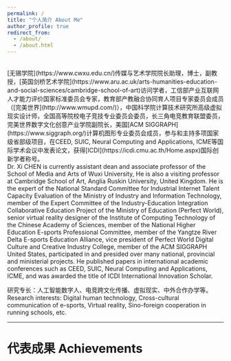 ```yaml
---
permalink: /
title: "个人简介 About Me"
author_profile: true
redirect_from: 
  - /about/
  - /about.html
---
```

<br>
[无锡学院](https://www.cwxu.edu.cn/)传媒与艺术学院院长助理，博士，副教授，[英国剑桥艺术学院](https://www.aru.ac.uk/arts-humanities-education-and-social-sciences/cambridge-school-of-art)访问学者，工信部产业互联网人才能力评价国家标准委员会专家，教育部产教融合协同育人项目专家委员会成员（[完美世界](http://www.wmupd.com/)），中国科学院计算技术研究所高级虚拟现实设计师，全国高等院校电子竞技专业委员会委员，长三角电竞教育联盟委员，完美世界数字文化创意产业学院副院长，美国[ACM SIGGRAPH](https://www.siggraph.org/)计算机图形专业委员会成员，参与和主持多项国家级省部级项目，在CEED, SUIC, Neural Computing and Applications, ICME等国际学术会议中发表论文，获得[ICDI](https://icdi.cmu.ac.th/Home.aspx)国际创新学者称号。<br>
Dr. Xi CHEN is currently assistant dean and associate professor of the School of Media and Arts of Wuxi University, He is also a visiting professor at Cambridge School of Art, Anglia Ruskin University, United Kingdom. He is the expert of the National Standard Committee for Industrial Internet Talent Capacity Evaluation of the Ministry of Industry and Information Technology, member of the Expert Committee of the Industry-Education Integration Collaborative Education Project of the Ministry of Education (Perfect World), senior virtual reality designer of the Institute of Computing Technology of the Chinese Academy of Sciences, member of the National Higher Education E-sports Professional Committee, member of the Yangtze River Delta E-sports Education Alliance, vice president of Perfect World Digital Culture and Creative Industry College, member of the ACM SIGGRAPH United States, participated in and presided over many national, provincial and ministerial projects. He published papers in international academic conferences such as CEED, SUIC, Neural Computing and Applications, ICME, and was awarded the title of ICDI International Innovation Scholar.

研究专长：人工智能数字人、电竞跨文化传播、虚拟现实、中外合作办学等。<br>
Research interests: Digital human technology, Cross-cultural communication of e-sports, Virtual reality, Sino-foreign cooperation in running schools, etc.

<hr>

代表成果 Achievements
======
<!DOCTYPE html>
<html>
<head>
    <style>
        .accordion {
            max-width: 600px;
            margin: 20px auto;
            font-family: system-ui, sans-serif;
        }

        .accordion-header {
            padding: 15px;
            background: #f8f9fa;
            border: 1px solid #dee2e6;
            cursor: pointer;
            display: flex;
            align-items: center;
            transition: background 0.3s ease;
        }

        .accordion-header:hover {
            background: #e9ecef;
        }

        .toggle-icon {
            width: 0;
            height: 0;
            border-style: solid;
            border-width: 6px 0 6px 10px;
            border-color: transparent transparent transparent #212529;
            margin-right: 12px;
            transition: transform 0.3s ease;
        }

        .accordion-content {
            padding: 0;
            background: white;
            max-height: 0;
            overflow: hidden;
            transition: max-height 0.25s ease-out, padding 0.3s ease;
            border-left: 2px solid #4dabf7;
        }

        .active .toggle-icon {
            transform: rotate(90deg);
        }

        .active + .accordion-content {
            max-height: 1000px;
            padding: 20px;
            transition: max-height 0.35s ease-in, padding 0.3s ease;
        }
    </style>
</head>
<body>
    <div class="accordion">
        <div class="accordion-header" onclick="toggleAccordion(this)">
            <div class="toggle-icon"></div>
            <h3 style="margin:0"><br><i><b>Holosync：融合ACR-MOS指标、情感共鸣与文化自适应的人工智能数字人直播效能评估框架</b></i><br></h3>
        </div>
        <div class="accordion-content">
         The research <i>"Development of New Methods for Assessing the Quality and Effectiveness of Live Broadcasts Using Digital Human Technologies" </i>pioneers a multidimensional evaluation framework that integrates technical performance metrics and audience psychological dynamics to redefine standards for virtual host-driven broadcasts. A groundbreaking contribution is the hierarchical assessment system, beginning with a technical quality module employing the <b>Absolute Category Rating (ACR) method</b>. <b>Mean Opinion Score (MOS)</b> is derived through the formula:
<html>
<head>
    <title>MOS Formula</title>
    <script src="https://polyfill.io/v3/polyfill.min.js?features=es6"></script>
    <script id="MathJax-script" async src="https://cdn.jsdelivr.net/npm/mathjax@3/es5/tex-mml-chtml.js"></script>
    <style>
        /* 精密字号控制 */
        .container {
            margin: 15px;
            font-size: 0.9em;  /* 基准字号14.4px */
            line-height: 1.6;
            color: #444;
        }
        .formula-label {
            font-size: 0.85em; /* 12.24px */
            letter-spacing: 0.05em;
            color: #666;
        }
        .formula-definition {
            font-size: 0.75em; /* 10.8px */
            color: #777;
            margin-top: 8px;
        }
        
        /* 数学公式缩放 */
        math {
            font-size: 0.9em !important;  /* 公式整体缩放 */
        }
    </style>
</head>
<body>
    <div class="container">
        <div class="formula-label">The Mean Opinion Score (MOS):</div>
        
        <!-- 公式容器 -->
        <div style="text-align: center; margin: 8px 0;">
            \[ MOS = \frac{\sum_{i=1}^{n} R_i}{n} \]
        </div>

        <!-- 定义文字 -->
        <div class="formula-definition">
            where \( R_i \) = individual rating score, 
            \( n \) = total number of viewers.
        </div>
    </div>
</body>
</html>
This framework quantifies technical stability (video/audio quality) and viewer satisfaction correlations, while innovatively integrating <b>emotional resonance, social presence, and cognitive dynamics</b>. It bridges virtual hosts' attributes (realism, emotional expressiveness) with audience-specific variables (cultural context, motivations), establishing a new evaluation paradigm that unifies technical benchmarks with human-centric perceptions to optimize digital streaming authenticity.
        </div>

        <div class="accordion-header" onclick="toggleAccordion(this)">
            <div class="toggle-icon"></div>
            <h3 style="margin:0">更多信息</h3>
        </div>
        <div class="accordion-content">
            <p>额外补充内容区域，支持多种元素：</p>
            <div style="background: #e7f5ff; padding: 15px; border-radius: 6px;">
                <strong>技术说明：</strong>
                <p>使用纯CSS过渡动画实现流畅效果，无需JavaScript动画库</p>
            </div>
        </div>
    </div>

    <script>
        function toggleAccordion(header) {
            // 切换激活状态
            header.classList.toggle("active");
            
            // 无障碍支持
            const expanded = header.classList.contains("active");
            header.setAttribute("aria-expanded", expanded);
        }
    </script>
</body>
</html>



<br><i><b>Holosync：融合ACR-MOS指标、情感共鸣与文化自适应的人工智能数字人直播效能评估框架</b></i><br>
The research <i>"Development of New Methods for Assessing the Quality and Effectiveness of Live Broadcasts Using Digital Human Technologies" </i>pioneers a multidimensional evaluation framework that integrates technical performance metrics and audience psychological dynamics to redefine standards for virtual host-driven broadcasts. A groundbreaking contribution is the hierarchical assessment system, beginning with a technical quality module employing the <b>Absolute Category Rating (ACR) method</b>. <b>Mean Opinion Score (MOS)</b> is derived through the formula:
<html>
<head>
    <title>MOS Formula</title>
    <script src="https://polyfill.io/v3/polyfill.min.js?features=es6"></script>
    <script id="MathJax-script" async src="https://cdn.jsdelivr.net/npm/mathjax@3/es5/tex-mml-chtml.js"></script>
    <style>
        /* 精密字号控制 */
        .container {
            margin: 15px;
            font-size: 0.9em;  /* 基准字号14.4px */
            line-height: 1.6;
            color: #444;
        }
        .formula-label {
            font-size: 0.85em; /* 12.24px */
            letter-spacing: 0.05em;
            color: #666;
        }
        .formula-definition {
            font-size: 0.75em; /* 10.8px */
            color: #777;
            margin-top: 8px;
        }
        
        /* 数学公式缩放 */
        math {
            font-size: 0.9em !important;  /* 公式整体缩放 */
        }
    </style>
</head>
<body>
    <div class="container">
        <div class="formula-label">The Mean Opinion Score (MOS):</div>
        
        <!-- 公式容器 -->
        <div style="text-align: center; margin: 8px 0;">
            \[ MOS = \frac{\sum_{i=1}^{n} R_i}{n} \]
        </div>

        <!-- 定义文字 -->
        <div class="formula-definition">
            where \( R_i \) = individual rating score, 
            \( n \) = total number of viewers.
        </div>
    </div>
</body>
</html>
This framework quantifies technical stability (video/audio quality) and viewer satisfaction correlations, while innovatively integrating <b>emotional resonance, social presence, and cognitive dynamics</b>. It bridges virtual hosts' attributes (realism, emotional expressiveness) with audience-specific variables (cultural context, motivations), establishing a new evaluation paradigm that unifies technical benchmarks with human-centric perceptions to optimize digital streaming authenticity.
